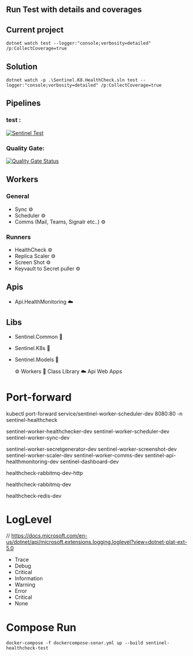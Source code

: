 ## Run Test with details and coverages


## Current project
```
dotnet watch test --logger:"console;verbosity=detailed" /p:CollectCoverage=true

```

## Solution
```
dotnet watch -p .\Sentinel.K8.HealthCheck.sln test --logger:"console;verbosity=detailed" /p:CollectCoverage=true
```
## Pipelines
### test :
[![Sentinel Test](https://github.com/mmercan/Sentinel.K8.HealthCheck/actions/workflows/docker-image.yml/badge.svg)](https://github.com/mmercan/Sentinel.K8.HealthCheck/actions/workflows/docker-image.yml)
### Quality Gate:
[![Quality Gate Status](https://sonarcloud.io/api/project_badges/measure?project=Sentinel.Health.k8&metric=alert_status)](https://sonarcloud.io/dashboard?id=Sentinel.Health.k8)

## Workers

### General
- Sync :gear:
- Scheduler :gear:
- Comms (Mail, Teams, Signalr etc..) :gear:

### Runners
- HealthCheck :gear:
- Replica Scaler :gear:
- Screen Shot :gear:
- Keyvault to Secret puller :gear:


## Apis
- Api.HealthMonitoring :cloud:
 
## Libs
- Sentinel.Common :blue_book:
- Sentinel.K8s :blue_book:
- Sentinel.Models :blue_book:



  :gear: Workers
  :blue_book: Class Library
  :cloud: Api Web Apps


# Port-forward
  kubectl port-forward service/sentinel-worker-scheduler-dev 8080:80 -n sentinel-healthcheck

  sentinel-worker-healthchecker-dev
  sentinel-worker-scheduler-dev
  sentinel-worker-sync-dev

  sentinel-worker-secretgenerator-dev
  sentinel-worker-screenshot-dev
  sentinel-worker-scaler-dev
  sentinel-worker-comms-dev
  sentinel-api-healthmonitoring-dev
  sentinel-dashboard-dev

  healthcheck-rabbitmq-dev-http

  healthcheck-rabbitmq-dev

  healthcheck-redis-dev


# LogLevel 
  // https://docs.microsoft.com/en-us/dotnet/api/microsoft.extensions.logging.loglevel?view=dotnet-plat-ext-5.0

-  Trace
-  Debug
-  Critical
-  Information
-  Warning
-  Error
-  Critical
-  None



# Compose Run
```
docker-compose -f dockercompose-sonar.yml up --build sentinel-healthcheck-test
```